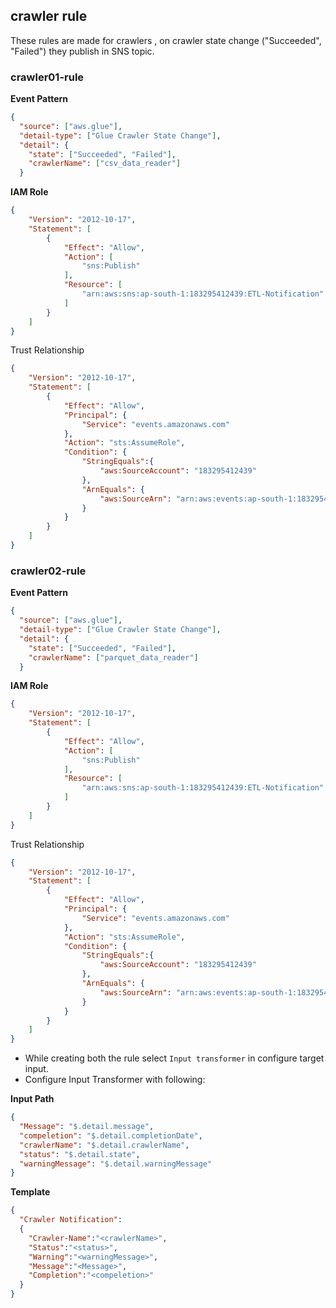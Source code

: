 ## crawler rule

These rules are made for crawlers , on crawler state change
("Succeeded", "Failed") they publish in SNS topic.

### crawler01-rule

**Event Pattern**

```json
{
  "source": ["aws.glue"],
  "detail-type": ["Glue Crawler State Change"],
  "detail": {
    "state": ["Succeeded", "Failed"],
    "crawlerName": ["csv_data_reader"]
  }
```

**IAM Role**

```json
{
    "Version": "2012-10-17",
    "Statement": [
        {
            "Effect": "Allow",
            "Action": [
                "sns:Publish"
            ],
            "Resource": [
                "arn:aws:sns:ap-south-1:183295412439:ETL-Notification"
            ]
        }
    ]
}
```

Trust Relationship

```json
{
    "Version": "2012-10-17",
    "Statement": [
        {
            "Effect": "Allow",
            "Principal": {
                "Service": "events.amazonaws.com"
            },
            "Action": "sts:AssumeRole",
            "Condition": {
                "StringEquals":{
                    "aws:SourceAccount": "183295412439"
                },
                "ArnEquals": {
                    "aws:SourceArn": "arn:aws:events:ap-south-1:183295412439:rule/crawler01_rule"
                }
            }
        }
    ]
}
```


### crawler02-rule

**Event Pattern**

```json
{
  "source": ["aws.glue"],
  "detail-type": ["Glue Crawler State Change"],
  "detail": {
    "state": ["Succeeded", "Failed"],
    "crawlerName": ["parquet_data_reader"]
  }
```

**IAM Role**

```json
{
    "Version": "2012-10-17",
    "Statement": [
        {
            "Effect": "Allow",
            "Action": [
                "sns:Publish"
            ],
            "Resource": [
                "arn:aws:sns:ap-south-1:183295412439:ETL-Notification"
            ]
        }
    ]
}
```

Trust Relationship

```json
{
    "Version": "2012-10-17",
    "Statement": [
        {
            "Effect": "Allow",
            "Principal": {
                "Service": "events.amazonaws.com"
            },
            "Action": "sts:AssumeRole",
            "Condition": {
                "StringEquals":{
                    "aws:SourceAccount": "183295412439"
                },
                "ArnEquals": {
                    "aws:SourceArn": "arn:aws:events:ap-south-1:183295412439:rule/crawler02_rule"
                }
            }
        }
    ]
}
```

* While creating both the rule select `Input transformer` in configure target input.
* Configure Input Transformer with following:

**Input Path**

```json
{
  "Message": "$.detail.message",
  "compeletion": "$.detail.completionDate",
  "crawlerName": "$.detail.crawlerName",
  "status": "$.detail.state",
  "warningMessage": "$.detail.warningMessage"
}
```

**Template**

```json
{
  "Crawler Notification":
  {
    "Crawler-Name":"<crawlerName>",
    "Status":"<status>",
    "Warning":"<warningMessage>",
    "Message":"<Message>",
    "Completion":"<compeletion>"
  }
}
```
